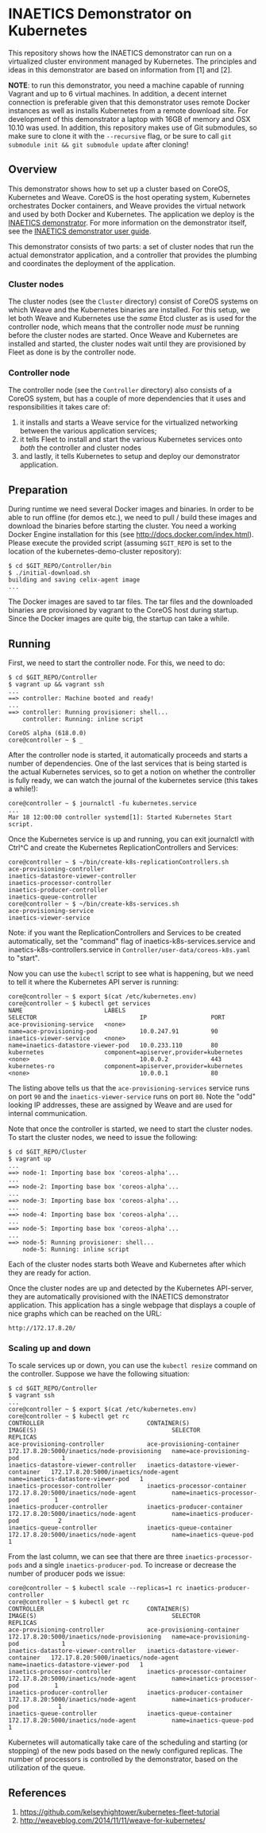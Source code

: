 # INAETICS Demonstrator on Kubernetes

This repository shows how the INAETICS demonstrator can run on a virtualized cluster
environment managed by Kubernetes. The principles and ideas in this demonstrator are based
on information from [1] and [2].

**NOTE**: to run this demonstrator, you need a machine capable of running Vagrant and up
to 6 virtual machines. In addition, a decent internet connection is preferable given that
this demonstrator uses remote Docker instances as well as installs Kubernetes from a
remote download site. For development of this demonstrator a laptop with 16GB of memory
and OSX 10.10 was used. In addition, this repository makes use of Git submodules, so make
sure to clone it with the `--recursive` flag, or be sure to call `git submodule init &&
git submodule update` after cloning!

## Overview

This demonstrator shows how to set up a cluster based on CoreOS, Kubernetes and Weave.
CoreOS is the host operating system, Kubernetes orchestrates Docker containers, and Weave
provides the virtual network and used by both Docker and Kubernetes. The application we
deploy is the [INAETICS demonstrator](https://github.com/INAETICS/demonstrator-cluster/).
For more information on the demonstrator itself, see the [INAETICS demonstrator user
guide](https://github.com/INAETICS/demonstrator-cluster/blob/master/user_guide.pdf).

This demonstrator consists of two parts: a set of cluster nodes that run the actual
demonstrator application, and a controller that provides the plumbing and coordinates the
deployment of the application.

### Cluster nodes

The cluster nodes (see the `Cluster` directory) consist of CoreOS systems on which Weave
and the Kubernetes binaries are installed. For this setup, we let both Weave and
Kubernetes use the *same* Etcd cluster as is used for the controller node, which means
that the controller node *must* be running before the cluster nodes are started. Once
Weave and Kubernetes are installed and started, the cluster nodes wait until they are
provisioned by Fleet as done is by the controller node.

### Controller node

The controller node (see the `Controller` directory) also consists of a CoreOS system, but
has a couple of more dependencies that it uses and responsibilities it takes care of:

1. it installs and starts a Weave service for the virtualized networking between the
   various application services;
2. it tells Fleet to install and start the various Kubernetes services onto *both* the controller and
   cluster nodes 
3. and lastly, it tells Kubernetes to setup and deploy our demonstrator application.

## Preparation

During runtime we need several Docker images and binaries. In order to be able to run offline (for demos etc.),
we need to pull / build these images and download the binaries before starting the cluster. You need a 
working Docker Engine installation for this (see http://docs.docker.com/index.html). Please execute the provided
script (assuming `$GIT_REPO` is set to the location of the kubernetes-demo-cluster repository):

    $ cd $GIT_REPO/Controller/bin
    $ ./initial-download.sh
    building and saving celix-agent image
    ...
    
The Docker images are saved to tar files. The tar files and the downloaded binaries are provisioned by vagrant
to the CoreOS host during startup. Since the Docker images are quite big, the startup can take a while.

## Running

First, we need to start the controller node. For this, we need to do:

    $ cd $GIT_REPO/Controller
    $ vagrant up && vagrant ssh
    ...
    ==> controller: Machine booted and ready!
    ...
    ==> controller: Running provisioner: shell...
        controller: Running: inline script

    CoreOS alpha (618.0.0)
    core@controller ~ $ _

After the controller node is started, it automatically proceeds and starts a number of
dependencies. One of the last services that is being started is the actual Kubernetes
services, so to get a notion on whether the controller is fully ready, we can watch the
journal of the kubernetes service (this takes a while!):

    core@controller ~ $ journalctl -fu kubernetes.service
    ...
    Mar 18 12:00:00 controller systemd[1]: Started Kubernetes Start script.

Once the Kubernetes service is up and running, you can exit journalctl with Ctrl^C and create
the Kubernetes ReplicationControllers and Services: 

    core@controller ~ $ ~/bin/create-k8s-replicationControllers.sh
    ace-provisioning-controller
    inaetics-datastore-viewer-controller
    inaetics-processor-controller
    inaetics-producer-controller
    inaetics-queue-controller
    core@controller ~ $ ~/bin/create-k8s-services.sh
    ace-provisioning-service
    inaetics-viewer-service

Note: if you want the ReplicationControllers and Services to be created automatically, set the "command" flag
of inaetics-k8s-services.service and inaetics-k8s-controllers.service in `Controller/user-data/coreos-k8s.yaml` to "start".

Now you can use the `kubectl` script to see
what is happening, but we need to tell it where the Kubernetes API server is running:

    core@controller ~ $ export $(cat /etc/kubernetes.env)
    core@controller ~ $ kubectl get services
    NAME                       LABELS                                    SELECTOR                             IP                  PORT
    ace-provisioning-service   <none>                                    name=ace-provisioning-pod            10.0.247.91         90
    inaetics-viewer-service    <none>                                    name=inaetics-datastore-viewer-pod   10.0.233.110        80
    kubernetes                 component=apiserver,provider=kubernetes   <none>                               10.0.0.2            443
    kubernetes-ro              component=apiserver,provider=kubernetes   <none>                               10.0.0.1            80

The listing above tells us that the `ace-provisioning-services` service runs on port `90`
and the `inaetics-viewer-service` runs on port `80`. Note the "odd" looking IP addresses,
these are assigned by Weave and are used for internal communication.

Note that once the controller is started, we need to start the cluster nodes. To start the
cluster nodes, we need to issue the following:

    $ cd $GIT_REPO/Cluster
    $ vagrant up
    ...
    ==> node-1: Importing base box 'coreos-alpha'...
    ...
    ==> node-2: Importing base box 'coreos-alpha'...
    ...
    ==> node-3: Importing base box 'coreos-alpha'...
    ...
    ==> node-4: Importing base box 'coreos-alpha'...
    ...
    ==> node-5: Importing base box 'coreos-alpha'...
    ...
    ==> node-5: Running provisioner: shell...
        node-5: Running: inline script

Each of the cluster nodes starts both Weave and Kubernetes after which
they are ready for action.

Once the cluster nodes are up and detected by the Kubernetes API-server, they are
automatically provisioned with the INAETICS demonstrator application. This application has
a single webpage that displays a couple of nice graphs which can be reached on the URL:

    http://172.17.8.20/

### Scaling up and down

To scale services up or down, you can use the `kubectl resize` command on the controller.
Suppose we have the following situation:

    $ cd $GIT_REPO/Controller
    $ vagrant ssh
    ...
    core@controller ~ $ export $(cat /etc/kubernetes.env)
    core@controller ~ $ kubectl get rc
    CONTROLLER                             CONTAINER(S)                          IMAGE(S)                                      SELECTOR                             REPLICAS
    ace-provisioning-controller            ace-provisioning-container            172.17.8.20:5000/inaetics/node-provisioning   name=ace-provisioning-pod            1
    inaetics-datastore-viewer-controller   inaetics-datastore-viewer-container   172.17.8.20:5000/inaetics/node-agent          name=inaetics-datastore-viewer-pod   1
    inaetics-processor-controller          inaetics-processor-container          172.17.8.20:5000/inaetics/node-agent          name=inaetics-processor-pod          1
    inaetics-producer-controller           inaetics-producer-container           172.17.8.20:5000/inaetics/node-agent          name=inaetics-producer-pod           2
    inaetics-queue-controller              inaetics-queue-container              172.17.8.20:5000/inaetics/node-agent          name=inaetics-queue-pod              1

From the last column, we can see that there are three `inaetics-processor-pods` and a
single `inaetics-producer-pod`. To increase or decrease the number of producer pods we issue:

    core@controller ~ $ kubectl scale --replicas=1 rc inaetics-producer-controller
    core@controller ~ $ kubectl get rc
    CONTROLLER                             CONTAINER(S)                          IMAGE(S)                                      SELECTOR                             REPLICAS
    ace-provisioning-controller            ace-provisioning-container            172.17.8.20:5000/inaetics/node-provisioning   name=ace-provisioning-pod            1
    inaetics-datastore-viewer-controller   inaetics-datastore-viewer-container   172.17.8.20:5000/inaetics/node-agent          name=inaetics-datastore-viewer-pod   1
    inaetics-processor-controller          inaetics-processor-container          172.17.8.20:5000/inaetics/node-agent          name=inaetics-processor-pod          1
    inaetics-producer-controller           inaetics-producer-container           172.17.8.20:5000/inaetics/node-agent          name=inaetics-producer-pod           1
    inaetics-queue-controller              inaetics-queue-container              172.17.8.20:5000/inaetics/node-agent          name=inaetics-queue-pod              1

Kubernetes will automatically take care of the scheduling and starting (or stopping) of
the new pods based on the newly configured replicas.
The number of processors is controlled by the demonstrator, based on the utilization of the queue.

## References

1. https://github.com/kelseyhightower/kubernetes-fleet-tutorial
2. http://weaveblog.com/2014/11/11/weave-for-kubernetes/
	 	
